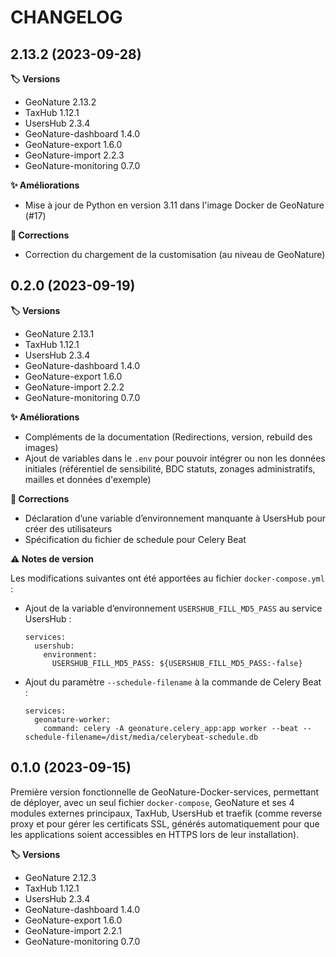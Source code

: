 CHANGELOG
=========

2.13.2 (2023-09-28)
------------------

**🏷️ Versions**

- GeoNature 2.13.2
- TaxHub 1.12.1
- UsersHub 2.3.4
- GeoNature-dashboard 1.4.0
- GeoNature-export 1.6.0
- GeoNature-import 2.2.3
- GeoNature-monitoring 0.7.0

**✨ Améliorations**

- Mise à jour de Python en version 3.11 dans l'image Docker de GeoNature (#17)

**🐛 Corrections**

- Correction du chargement de la customisation (au niveau de GeoNature)

0.2.0 (2023-09-19)
------------------

**🏷️ Versions**

- GeoNature 2.13.1
- TaxHub 1.12.1
- UsersHub 2.3.4
- GeoNature-dashboard 1.4.0
- GeoNature-export 1.6.0
- GeoNature-import 2.2.2
- GeoNature-monitoring 0.7.0

**✨ Améliorations**

- Compléments de la documentation (Redirections, version, rebuild des images)
- Ajout de variables dans le `.env` pour pouvoir intégrer ou non les données initiales (référentiel de sensibilité, BDC statuts, zonages administratifs, mailles et données d'exemple) 

**🐛 Corrections**

- Déclaration d’une variable d’environnement manquante à UsersHub pour créer des utilisateurs
- Spécification du fichier de schedule pour Celery Beat

**⚠️ Notes de version**

Les modifications suivantes ont été apportées au fichier `docker-compose.yml` :

- Ajout de la variable d’environnement `USERSHUB_FILL_MD5_PASS` au service UsersHub :
  ```
  services:
    usershub:
      environment:
        USERSHUB_FILL_MD5_PASS: ${USERSHUB_FILL_MD5_PASS:-false}
  ```
- Ajout du paramètre `--schedule-filename` à la commande de Celery Beat :
  ```
  services:
    geonature-worker:
      command: celery -A geonature.celery_app:app worker --beat --schedule-filename=/dist/media/celerybeat-schedule.db
  ```

0.1.0 (2023-09-15)
------------------

Première version fonctionnelle de GeoNature-Docker-services, permettant de déployer, avec un seul fichier `docker-compose`, GeoNature et ses 4 modules externes principaux, TaxHub, UsersHub et traefik (comme reverse proxy et pour gérer les certificats SSL, générés automatiquement pour que les applications soient accessibles en HTTPS lors de leur installation).

**🏷️ Versions**

- GeoNature 2.12.3
- TaxHub 1.12.1
- UsersHub 2.3.4
- GeoNature-dashboard 1.4.0
- GeoNature-export 1.6.0
- GeoNature-import 2.2.1
- GeoNature-monitoring 0.7.0
